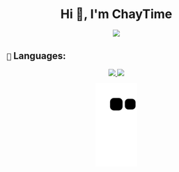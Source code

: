 
<h1 align="center">Hi 👋, I'm ChayTime</h1>
<p align="center">

<a>
  <img src="https://lanyard.cnrad.dev/api/746899897839517707"/>
</a>

</p>

## `🌴` Languages:

<!-- <p align="center">
    <a href="https://github.com/anuraghazra/github-readme-stats">
        <img title=🔥 src="https://github-readme-streak-stats.herokuapp.com/?user=ChayTime&theme=black-ice&hide_border=true&stroke=0000&background=060A0CD0"/>
    </a>
</p> -->

<div align="center">
  <a href="https://github.com/ChayTime">
  <img height="180em" src="https://github-readme-stats.vercel.app/api?username=ChayTime&show_icons=true&theme=radical&include_all_commits=true&count_private=true"/>
  <img height="180em" src="https://github-readme-stats.vercel.app/api/top-langs/?username=ChayTime&layout=compact&langs_count=7&theme=radical"/>
</div>

<!-- <p align="center"> 
    <a style="padding-right:8px;" href="https://nodejs.org" target="_blank"> <img src="https://img.icons8.com/color/48/000000/nodejs.png"/> </a> 
    <a href="https://www.python.org" target="_blank"> <img src="https://img.icons8.com/color/48/000000/python.png" alt="python" width="48" height="48"/> </a>  
</p>
 -->
<div align="center">

  ![Snake animation](https://github.com/rafaballerini/rafaballerini/blob/output/github-contribution-grid-snake.svg)

</div>

